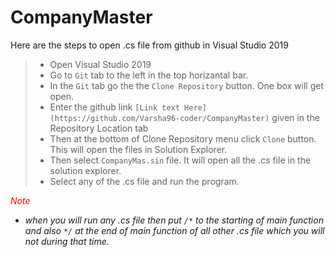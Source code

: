 # CompanyMaster
Here are the steps to open .cs file from github in Visual Studio 2019
>* Open Visual Studio 2019
>* Go to `Git` tab to the left in the top horizantal bar.
>* In the `Git` tab go the the `Clone Repository` button. One box will get open.
>* Enter the github link `[Link text Here](https://github.com/Varsha96-coder/CompanyMaster)` given in the Repository Location tab
>* Then at the bottom of Clone Repository menu click `Clone` button. This will open the files in Solution Explorer.
>* Then select `CompanyMas.sin` file. It will open all the .cs file in the solution explorer.
>* Select any of the .cs file and run the program.

<span style="color:red">*Note*<span>
    
* *when you will run any .cs file then put `/*` to the starting of main function and also `*/` at the end of main function of all other .cs file which you will not during that time.*
